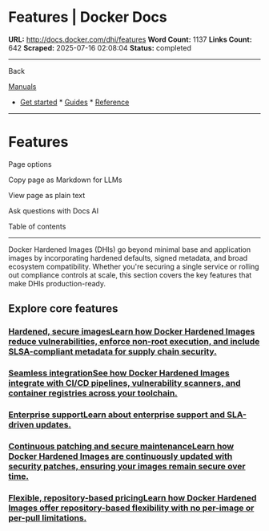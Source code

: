 # Features | Docker Docs

**URL:** http://docs.docker.com/dhi/features
**Word Count:** 1137
**Links Count:** 642
**Scraped:** 2025-07-16 02:08:04
**Status:** completed

---

Back

[Manuals](https://docs.docker.com/manuals/)

  * [Get started](http://docs.docker.com/get-started/)   * [Guides](http://docs.docker.com/guides/)   * [Reference](http://docs.docker.com/reference/)

* * *

# Features

Page options

Copy page as Markdown for LLMs

View page as plain text

Ask questions with Docs AI

Table of contents

* * *

Docker Hardened Images \(DHIs\) go beyond minimal base and application images by incorporating hardened defaults, signed metadata, and broad ecosystem compatibility. Whether you're securing a single service or rolling out compliance controls at scale, this section covers the key features that make DHIs production-ready.

## Explore core features

### [Hardened, secure imagesLearn how Docker Hardened Images reduce vulnerabilities, enforce non-root execution, and include SLSA-compliant metadata for supply chain security.](http://docs.docker.com/dhi/features/secure/)

### [Seamless integrationSee how Docker Hardened Images integrate with CI/CD pipelines, vulnerability scanners, and container registries across your toolchain.](http://docs.docker.com/dhi/features/integration/)

### [Enterprise supportLearn about enterprise support and SLA-driven updates.](http://docs.docker.com/dhi/features/support/)

### [Continuous patching and secure maintenanceLearn how Docker Hardened Images are continuously updated with security patches, ensuring your images remain secure over time.](http://docs.docker.com/dhi/features/patching/)

### [Flexible, repository-based pricingLearn how Docker Hardened Images offer repository-based flexibility with no per-image or per-pull limitations.](http://docs.docker.com/dhi/features/flexible/)